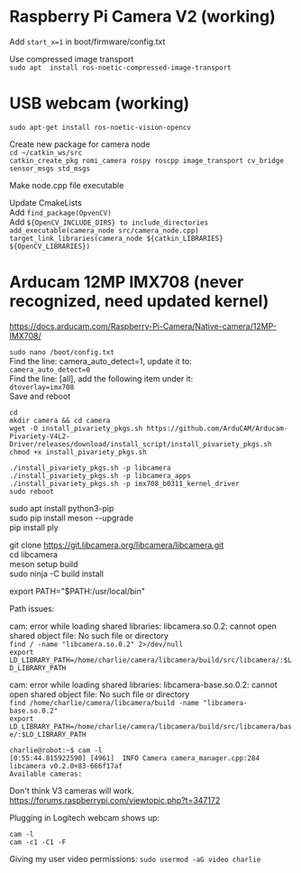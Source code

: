 # Raspberry Pi Camera V2 (working)
Add `start_x=1` in boot/firmware/config.txt  

Use compressed image transport  
`sudo apt  install ros-noetic-compressed-image-transport`

# USB webcam (working)

`sudo apt-get install ros-noetic-vision-opencv`  


Create new package for camera node  
`cd ~/catkin_ws/src`  
`catkin_create_pkg romi_camera rospy roscpp image_transport cv_bridge sensor_msgs std_msgs`  

Make node.cpp file executable  

Update CmakeLists  
Add `find_package(OpvenCV)`  
Add `${OpenCV_INCLUDE_DIRS} to include_directories`  
`add_executable(camera_node src/camera_node.cpp)`  
`target_link_libraries(camera_node ${catkin_LIBRARIES} ${OpenCV_LIBRARIES})`  



# Arducam 12MP IMX708 (never recognized, need updated kernel)

https://docs.arducam.com/Raspberry-Pi-Camera/Native-camera/12MP-IMX708/

`sudo nano /boot/config.txt`  
Find the line: camera_auto_detect=1, update it to:  
`camera_auto_detect=0`  
Find the line: [all], add the following item under it:  
`dtoverlay=imx708`  
Save and reboot  

`cd`  
`mkdir camera && cd camera`  
`wget -O install_pivariety_pkgs.sh https://github.com/ArduCAM/Arducam-Pivariety-V4L2-Driver/releases/download/install_script/install_pivariety_pkgs.sh
chmod +x install_pivariety_pkgs.sh`  

`./install_pivariety_pkgs.sh -p libcamera`  
`./install_pivariety_pkgs.sh -p libcamera_apps`  
`./install_pivariety_pkgs.sh -p imx708_b0311_kernel_driver`  
`sudo reboot`  



sudo apt install python3-pip  
sudo pip install meson --upgrade  
pip install ply  

git clone https://git.libcamera.org/libcamera/libcamera.git  
cd libcamera  
meson setup build  
sudo ninja -C build install  

export PATH="$PATH:/usr/local/bin"  

Path issues:  

cam: error while loading shared libraries: libcamera.so.0.2: cannot open shared object file: No such file or directory  
`find / -name "libcamera.so.0.2" 2>/dev/null`  
`export LD_LIBRARY_PATH=/home/charlie/camera/libcamera/build/src/libcamera/:$LD_LIBRARY_PATH`  


cam: error while loading shared libraries: libcamera-base.so.0.2: cannot open shared object file: No such file or directory  
`find /home/charlie/camera/libcamera/build -name "libcamera-base.so.0.2"`  
`export LD_LIBRARY_PATH=/home/charlie/camera/libcamera/build/src/libcamera/base/:$LD_LIBRARY_PATH`  


```
charlie@robot:~$ cam -l  
[0:55:44.815922590] [4961]  INFO Camera camera_manager.cpp:284 libcamera v0.2.0+83-666f17af  
Available cameras:  
```

Don't think V3 cameras will work.  
https://forums.raspberrypi.com/viewtopic.php?t=347172  


Plugging in Logitech webcam shows up:  
```
cam -l  
cam -c1 -C1 -F  
```

Giving my user video permissions:
`sudo usermod -aG video charlie` 